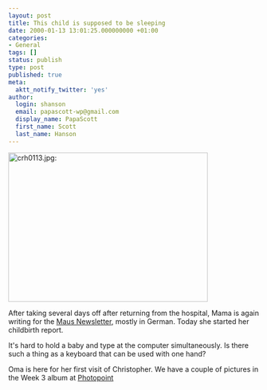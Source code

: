 ```yaml
---
layout: post
title: This child is supposed to be sleeping
date: 2000-01-13 13:01:25.000000000 +01:00
categories:
- General
tags: []
status: publish
type: post
published: true
meta:
  aktt_notify_twitter: 'yes'
author:
  login: shanson
  email: papascott-wp@gmail.com
  display_name: PapaScott
  first_name: Scott
  last_name: Hanson
---
```

<p><img src="https://res.cloudinary.com/papascott/image/upload/wordpress/wp-content/uploads/2000/01/crh0113.jpg" height="300" width="400" border="0" alt="crh0113.jpg: " /></p>
<p>After taking several days off after returning from the hospital, Mama is again writing for the <a href="http://www.mausnews.de">Maus Newsletter</a>, mostly in German. Today she started her childbirth report.</p>
<p>It's hard to hold a baby and type at the computer simultaneously. Is there such a thing as a keyboard that can be used with one hand?</p>
<p>Oma is here for her first visit of Christopher. We have a couple of pictures in the Week 3 album at <a href="http://albums.photopoint.com/j/AlbumList?u=185392">Photopoint</a></p>

